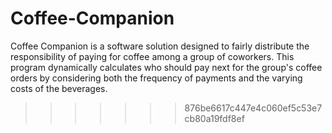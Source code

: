 # Coffee-Companion
Coffee Companion is a software solution designed to fairly distribute the responsibility of paying for coffee among a group of coworkers. This program dynamically calculates who should pay next for the group's coffee orders by considering both the frequency of payments and the varying costs of the beverages. 
>>>>>>> 876be6617c447e4c060ef5c53e7cb80a19fdf8ef
